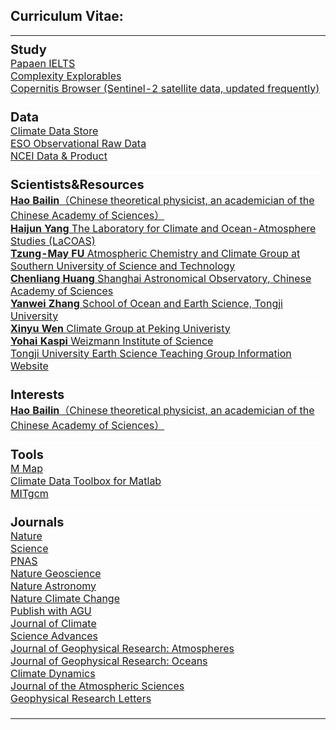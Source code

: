 ## Curriculum Vitae:

<table>
<tr>
    <td colspan="2" style="padding-left: 0px;"> <!-- 保持一致，删除左侧空白 -->
        <div style="background-color: white; height: 2px; width: 100%; margin: 0;"></div> <!-- 保持横杠样式一致 -->
    </td>
</tr>
<tr>
    <td colspan="2" style="padding-left: 0px;"> <!-- 删除左侧空白，使文本对齐 -->
    <strong style="font-size: 20px;">Study</strong><br>
    <a href="https://www.papaen.com/ielts/index" target="_blank" style="text-decoration: underline;">Papaen IELTS</a><br>
    <a href="https://www.complexity-explorables.org/" target="_blank" style="text-decoration: underline;">Complexity Explorables</a><br>
    <a href="https://browser.dataspace.copernicus.eu/" target="_blank" style="text-decoration: underline;">Copernitis Browser (Sentinel-2 satellite data, updated frequently)</a><br>
    </td>
</tr>
<tr><td colspan="2" style="height: 10px;"></td></tr> <!-- 在这里添加一个空行的效果 -->
<tr>
    <td colspan="2" style="padding-left: 0px;"> <!-- 保持一致，删除左侧空白 -->
        <div style="background-color: white; height: 2px; width: 100%; margin: 0;"></div> <!-- 保持横杠样式一致 -->
    </td>
</tr>
<tr>
    <td colspan="2" style="padding-left: 0px;"> <!-- 删除左侧空白，使文本对齐 -->
    <strong style="font-size: 20px;">Data</strong><br>
    <a href="https://cds.climate.copernicus.eu/" target="_blank" style="text-decoration: underline;">Climate Data Store</a><br>
    <a href="https://archive.eso.org/eso/eso_archive_main.html" target="_blank" style="text-decoration: underline;">ESO Observational Raw Data</a><br>
    <a href="https://www.ncei.noaa.gov/products" target="_blank" style="text-decoration: underline;">NCEI Data & Product</a><br>
    </td>
</tr>
<tr><td colspan="2" style="height: 10px;"></td></tr> <!-- 在这里添加一个空行的效果 -->
<tr>
    <td colspan="2" style="padding-left: 0px;"> <!-- 保持一致，删除左侧空白 -->
        <div style="background-color: white; height: 2px; width: 100%; margin: 0;"></div> <!-- 保持横杠样式一致 -->
    </td>
</tr>
<tr>
    <td colspan="2" style="padding-left: 0px;"> <!-- 删除左侧空白，使文本对齐 -->
    <strong style="font-size: 20px;">Scientists&Resources</strong><br>
    <a href="http://power.itp.ac.cn/~hao/" target="_blank" style="text-decoration: underline;"><strong>Hao Bailin</strong>（Chinese theoretical physicist, an academician of the Chinese Academy of Sciences）</a><br>
    <a href="https://corp.fudan.edu.cn/" target="_blank" style="text-decoration: underline;"><strong>Haijun Yang</strong> The Laboratory for Climate and Ocean-Atmosphere Studies (LaCOAS)</a><br>
    <a href="https://atmoschem.org.cn/index.php?title=Main_Page" target="_blank" style="text-decoration: underline;"><strong>Tzung-May FU </strong> Atmospheric Chemistry and Climate Group at Southern University of Science and Technology</a><br>
    <a href="https://huang-cl.github.io/" target="_blank" style="text-decoration: underline;"><strong>Chenliang Huang </strong> Shanghai Astronomical Observatory, Chinese Academy of Sciences</a><br>
    <a href="https://ocean.tongji.edu.cn/space/ywzhang/" target="_blank" style="text-decoration: underline;"><strong>Yanwei Zhang </strong> School of Ocean and Earth Science, Tongji University</a><br>
    <a href="http://pkumet.live/group/doku.php/start" target="_blank" style="text-decoration: underline;"><strong>Xinyu Wen </strong> Climate Group at Peking Univeristy</a><br>
    <a href="https://www.weizmann.ac.il/EPS/kaspi/" target="_blank" style="text-decoration: underline;"><strong>Yohai Kaspi</strong> Weizmann Institute of Science </a><br>
    <a href="http://211.152.43.30:8889/index.jsp" target="_blank" style="text-decoration: underline;">Tongji University Earth Science Teaching Group Information Website</a><br>
    </td>
</tr>
<tr><td colspan="2" style="height: 10px;"></td></tr> <!-- 在这里添加一个空行的效果 -->
<tr>
    <td colspan="2" style="padding-left: 0px;"> <!-- 保持一致，删除左侧空白 -->
        <div style="background-color: white; height: 2px; width: 100%; margin: 0;"></div> <!-- 保持横杠样式一致 -->
    </td>
</tr>
<tr>
    <td colspan="2" style="padding-left: 0px;"> <!-- 删除左侧空白，使文本对齐 -->
    <strong style="font-size: 20px;">Interests</strong><br>
    <a href="http://power.itp.ac.cn/~hao/" target="_blank" style="text-decoration: underline;"><strong>Hao Bailin</strong>（Chinese theoretical physicist, an academician of the Chinese Academy of Sciences）</a><br>
    </td>
</tr>
<tr><td colspan="2" style="height: 10px;"></td></tr> <!-- 在这里添加一个空行的效果 -->
<tr>
    <td colspan="2" style="padding-left: 0px;"> <!-- 保持一致，删除左侧空白 -->
        <div style="background-color: white; height: 2px; width: 100%; margin: 0;"></div> <!-- 保持横杠样式一致 -->
    </td>
</tr>
<tr>
    <td colspan="2" style="padding-left: 0px;"> <!-- 删除左侧空白，使文本对齐 -->
    <strong style="font-size: 20px;">Tools</strong><br>
    <a href="https://www.eoas.ubc.ca/~rich/map.html" target="_blank" style="text-decoration: underline;">M Map</a><br>
    <a href="https://www.chadagreene.com/CDT/CDT_Getting_Started.html" target="_blank" style="text-decoration: underline;">Climate Data Toolbox for Matlab</a><br>
    <a href="https://mitgcm.org/" target="_blank" style="text-decoration: underline;">MITgcm</a><br>
    </td>
</tr>
<tr><td colspan="2" style="height: 10px;"></td></tr> <!-- 在这里添加一个空行的效果 -->
<tr>
    <td colspan="2" style="padding-left: 0px;"> <!-- 保持一致，删除左侧空白 -->
        <div style="background-color: white; height: 2px; width: 100%; margin: 0;"></div> <!-- 保持横杠样式一致 -->
    </td>
</tr>
<tr>
    <td colspan="2" style="padding-left: 0px;"> <!-- 删除左侧空白，使文本对齐 -->
    <strong style="font-size: 20px;">Journals</strong><br>
    <a href="https://www.nature.com/" target="_blank" style="text-decoration: underline;">Nature</a><br>
    <a href="https://www.science.org/journals" target="_blank" style="text-decoration: underline;">Science</a><br>
    <a href="https://www.pnas.org/" target="_blank" style="text-decoration: underline;">PNAS</a><br>
    <a href="https://www.nature.com/ngeo/" target="_blank" style="text-decoration: underline;">Nature Geoscience</a><br>
    <a href="https://www.nature.com/natastron/" target="_blank" style="text-decoration: underline;">Nature Astronomy</a><br>
    <a href="https://www.nature.com/nclimate/" target="_blank" style="text-decoration: underline;">Nature Climate Change</a><br>
    <a href="https://agupubs.onlinelibrary.wiley.com/" target="_blank" style="text-decoration: underline;">Publish with AGU</a><br>
    <a href="https://journals.ametsoc.org/view/journals/clim/clim-overview.xml" target="_blank" style="text-decoration: underline;">Journal of Climate</a><br>
    <a href="https://www.science.org/journal/sciadv" target="_blank" style="text-decoration: underline;">Science Advances</a><br>
    <a href="https://agupubs.onlinelibrary.wiley.com/journal/21698996" target="_blank" style="text-decoration: underline;">Journal of Geophysical Research: Atmospheres</a><br>
    <a href="https://agupubs.onlinelibrary.wiley.com/journal/21699291" target="_blank" style="text-decoration: underline;">Journal of Geophysical Research: Oceans</a><br>
    <a href="https://link.springer.com/journal/382" target="_blank" style="text-decoration: underline;">Climate Dynamics</a><br>
    <a href="https://journals.ametsoc.org/view/journals/atsc/atsc-overview.xml" target="_blank" style="text-decoration: underline;">Journal of the Atmospheric Sciences</a><br>
    <a href="https://agupubs.onlinelibrary.wiley.com/journal/19448007?journalRedirectCheck=true" target="_blank" style="text-decoration: underline;">Geophysical Research Letters</a><br>
    </td>
</tr>
<tr><td colspan="2" style="height: 10px;"></td></tr> <!-- 在这里添加一个空行的效果 -->
<tr>
    <td colspan="2" style="padding-left: 0px;"> <!-- 保持一致，删除左侧空白 -->
        <div style="background-color: white; height: 2px; width: 100%; margin: 0;"></div> <!-- 保持横杠样式一致 -->
    </td>
</tr>
</table>